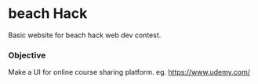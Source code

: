 # beach Hack
Basic website for beach hack web dev contest.

### Objective 
Make a UI for online course sharing platform. eg. https://www.udemy.com/
